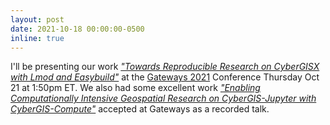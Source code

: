 ```yaml
---
layout: post
date: 2021-10-18 00:00:00-0500
inline: true
---
```


I'll be presenting our work [*"Towards Reproducible Research on CyberGISX with Lmod and Easybuild"*](https://doi.org/10.5281/zenodo.5569659) at the [Gateways 2021](https://sciencegateways.org/web/gateways2021/program/schedule) Conference Thursday Oct 21 at 1:50pm ET. We also had some excellent work [*"Enabling Computationally Intensive Geospatial Research on CyberGIS-Jupyter with CyberGIS-Compute"*](https://doi.org/10.5281/zenodo.5570055) accepted at Gateways as a recorded talk.